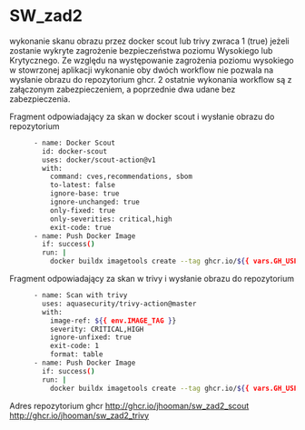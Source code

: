 # SW_zad2
wykonanie skanu obrazu przez docker scout lub trivy zwraca 1 (true) jeżeli zostanie wykryte zagrożenie bezpieczeństwa poziomu  Wysokiego lub Krytycznego.
Ze względu na występowanie zagrożenia poziomu wysokiego w stowrzonej aplikacji wykonanie oby dwóch workflow nie pozwala na wysłanie obrazu do repozytorium ghcr.
2 ostatnie wykonania workflow są z załączonym zabezpieczeniem, a poprzednie dwa udane bez zabezpieczenia.


Fragment odpowiadający za skan w docker scout i wysłanie obrazu do repozytorium
```sh
      - name: Docker Scout
        id: docker-scout
        uses: docker/scout-action@v1
        with:
          command: cves,recommendations, sbom
          to-latest: false
          ignore-base: true
          ignore-unchanged: true
          only-fixed: true
          only-severities: critical,high
          exit-code: true
      - name: Push Docker Image
        if: success()
        run: |
          docker buildx imagetools create --tag ghcr.io/${{ vars.GH_USERNAME }}/sw_zad2_scout:latest  ${{ env.IMAGE_TAG }}

```

Fragment odpowiadający za skan w trivy i wysłanie obrazu do repozytorium
```sh
      - name: Scan with trivy
        uses: aquasecurity/trivy-action@master
        with:
          image-ref: ${{ env.IMAGE_TAG }}
          severity: CRITICAL,HIGH
          ignore-unfixed: true
          exit-code: 1
          format: table
      - name: Push Docker Image
        if: success()
        run: |
          docker buildx imagetools create --tag ghcr.io/${{ vars.GH_USERNAME }}/sw_zad2_trivy:latest  ${{ env.IMAGE_TAG }}
```

Adres repozytorium ghcr
http://ghcr.io/jhooman/sw_zad2_scout
http://ghcr.io/jhooman/sw_zad2_trivy
